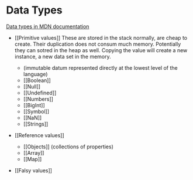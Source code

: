 # Data Types
[Data types in MDN documentation](https://developer.mozilla.org/en-US/docs/Web/JavaScript/Data_structures#javascript_types)

-   [[Primitive values]] 
These are stored in the stack normally, are cheap to create. Their duplication does not consum much memory. Potentially they can sotred in the heap as well. Copying the value will create a new instance, a new data set in the memory. 
	- (immutable datum represented directly at the lowest level of the language) 
	- [[Boolean]] 
	- [[Null]]
	- [[Undefined]]
	- [[Numbers]]
	- [[BigInt]]
	- [[Symbol]]
	- [[NaN]]
	- [[Strings]]
	
- [[Reference values]]
	- [[Objects]] (collections of properties)
	- [[Array]]
	- [[Map]]

- [[Falsy values]]